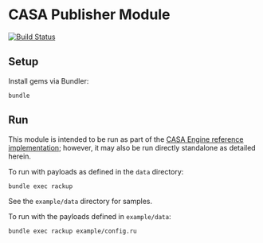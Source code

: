 # CASA Publisher Module

[![Build Status](https://travis-ci.org/AppSharing/casa-publisher.png)](https://travis-ci.org/AppSharing/casa-publisher)

## Setup

Install gems via Bundler:

```
bundle
```

## Run

This module is intended to be run as part of the [CASA Engine reference implementation](https://github.com/AppSharing/casa-engine); however, it may also be run directly standalone as detailed herein.

To run with payloads as defined in the `data` directory:

```
bundle exec rackup
```

See the `example/data` directory for samples.

To run with the payloads defined in `example/data`:

```
bundle exec rackup example/config.ru
```
